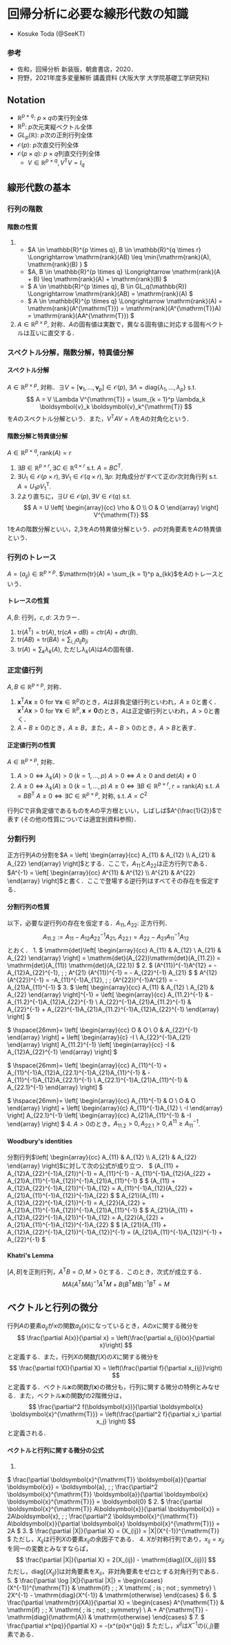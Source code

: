 # 回帰分析に必要な線形代数の知識
- Kosuke Toda (@SeeKT)
### 参考
- 佐和，回帰分析 新装版，朝倉書店，2020．
- 狩野，2021年度多変量解析 講義資料 (大阪大学 大学院基礎工学研究科)

## Notation
- $\mathbb{R}^{p \times q}$: $p \times q$の実行列全体
- $\mathbb{R}^p$: $p$次元実縦ベクトル全体
- $GL_p(\mathbb{R})$: $p$次の正則行列全体
- $\mathcal{O}(p)$: $p$次直交行列全体
- $\mathcal{O}(p \times q)$: $p \times q$列直交行列全体
    - $V \in \mathbb{R}^{p\times q}, V^{\mathrm{T}}V = I_q$
## 線形代数の基本
### 行列の階数
#### 階数の性質
1. - $A \in \mathbb{R}^{p \times q}, B \in \mathbb{R}^{q \times r} \Longrightarrow \mathrm{rank}(AB) \leq \min\{\mathrm{rank}(A), \mathrm{rank}(B) \} $
    - $A, B \in \mathbb{R}^{p \times q} \Longrightarrow \mathrm{rank}(A + B) \leq \mathrm{rank}(A) + \mathrm{rank}(B) $
    - $ A \in \mathbb{R}^{p \times q}, B \in GL_q(\mathbb{R}) \Longrightarrow \mathrm{rank}(AB) = \mathrm{rank}(A) $
    - $ A \in \mathbb{R}^{p \times q} \Longrightarrow \mathrm{rank}(A) = \mathrm{rank}(A^{\mathrm{T}}) = \mathrm{rank}(A^{\mathrm{T}}A) = \mathrm{rank}(AA^{\mathrm{T}}) $
2. $A \in \mathbb{R}^{p \times p}$, 対称．$A$の固有値は実数で，異なる固有値に対応する固有ベクトルは互いに直交する．

### スペクトル分解，階数分解，特異値分解
#### スペクトル分解
$A \in \mathbb{R}^{p \times p}$, 対称．$\exists V = [\boldsymbol{v}_1, \ldots, \boldsymbol{v}_p] \in \mathcal{O}(p)$, $\exists \Lambda = \mathrm{diag}\{\lambda_1, \ldots, \lambda_p\}$ s.t. 
$$
A = V \Lambda V^{\mathrm{T}} = \sum_{k = 1}^p \lambda_k \boldsymbol{v}_k \boldsymbol{v}_k^{\mathrm{T}}
$$
を$A$のスペクトル分解という．また，$V^{\mathrm{T}}AV = \Lambda$を$A$の対角化という．
#### 階数分解と特異値分解
$A \in \mathbb{R}^{p \times q}, \mathrm{rank}(A) = r$
1. $\exists B \in \mathbb{R}^{p \times r}, \exists C \in \mathbb{R}^{q \times r}$ s.t. $A = B C^{\mathrm{T}}$.
2. $\exists U_1 \in \mathcal{O}(p \times r), \exists V_1 \in \mathcal{O}(q \times r), \exists \rho$: 対角成分がすべて正の$r$次対角行列 s.t. $A = U_1 \rho V_1^{\mathrm{T}}$.
3. 2より直ちに，$\exists U \in \mathcal{O}(p), \exists V \in \mathcal{O}(q)$ s.t. 
$$
A = U \left[ \begin{array}{cc}
    \rho & O \\
    O & O
\end{array}
\right] V^{\mathrm{T}}
$$

1を$A$の階数分解といい，2,3を$A$の特異値分解という．$\rho$の対角要素を$A$の特異値という．

### 行列のトレース
$A = (a_{ij}) \in \mathbb{R}^{p \times p}$. $\mathrm{tr}(A) = \sum_{k = 1}^p a_{kk}$を$A$のトレースという．
#### トレースの性質
$A, B$: 行列，$c, d$: スカラー．
1. $\mathrm{tr}(A^{\mathrm{T}}) = \mathrm{tr}(A), \; \mathrm{tr}(cA + dB) = c \mathrm{tr}(A) + d \mathrm{tr}(B)$.
2. $\mathrm{tr}(AB) = \mathrm{tr}(BA) = \sum_{i,j} a_{ij} b_{ji}$
3. $\mathrm{tr}(A) = \sum_k \lambda_k (A)$, ただし$\lambda_k(A)$は$A$の固有値．

### 正定値行列
$A, B \in \mathbb{R}^{p \times p}$, 対称．
1. $\boldsymbol{x}^{\mathrm{T}} A \boldsymbol{x} \geq 0$ for $\forall \boldsymbol{x} \in \mathbb{R}^p$のとき，$A$は非負定値行列といわれ，$A \geq 0$と書く．$\boldsymbol{x}^{\mathrm{T}} A \boldsymbol{x} > 0$ for $\forall \boldsymbol{x} \in \mathbb{R}^p, \boldsymbol{x} \neq \boldsymbol{0}$のとき，$A$は正定値行列といわれ，$A > 0$と書く．
2. $A - B \geq 0$のとき，$A \geq B$，また，$A - B > 0$のとき，$A > B$と表す．

#### 正定値行列の性質
$A \in \mathbb{R}^{p \times p}$, 対称．
1. $A > 0 \Longleftrightarrow \lambda_k(A) > 0 \; (k = 1, \ldots, p)$
    $A > 0 \Longleftrightarrow A \geq 0$ and $\mathrm{det}(A) \neq 0$
2. $A \geq 0 \Longleftrightarrow \lambda_k(A) \geq 0 \; (k = 1, \ldots, p)$
    $A \geq 0 \Longleftrightarrow \exists B \in \mathbb{R}^{p \times r}, \; r = \mathrm{rank}(A)$ s.t. $A = BB^{\mathrm{T}}$
    $A \geq 0 \Longleftrightarrow \exists C \in \mathbb{R}^{p \times p}$, 対称, s.t. $A = C^2$

行列$C$で非負定値であるものを$A$の平方根といい，しばしば$A^{\frac{1}{2}}$で表す (その他の性質については適宜別資料参照)．

### 分割行列
正方行列$A$の分割を$A = \left[ 
    \begin{array}{cc}
    A_{11} & A_{12} \\
    A_{21} & A_{22}
    \end{array}
\right]$とする．ここで，$A_{11}$と$A_{22}$は正方行列である．
$A^{-1} = \left[ 
    \begin{array}{cc}
    A^{11} & A^{12} \\
    A^{21} & A^{22}
    \end{array}
\right]$と書く．ここで登場する逆行列はすべてその存在を仮定する．

#### 分割行列の性質
以下，必要な逆行列の存在を仮定する．$A_{11}, A_{22}$: 正方行列．
$$
A_{11.2} := A_{11} - A_{12}A_{22}^{-1}A_{21}, \; A_{22.1} = A_{22} - A_{21}A_{11}^{-1}A_{12}
$$
とおく．
1. 
$
\mathrm{det}\left[ 
    \begin{array}{cc}
    A_{11} & A_{12} \\
    A_{21} & A_{22}
    \end{array}
\right] = \mathrm{det}(A_{22})\mathrm{det}(A_{11.2}) = \mathrm{det}(A_{11}) \mathrm{det}(A_{22.1})
$
2. 
$
(A^{11})^{-1}A^{12} = -A_{12}A_{22}^{-1}, \; \; A^{21} (A^{11})^{-1} = - A_{22}^{-1} A_{21}
$
$
A^{12}(A^{22})^{-1} = -A_{11}^{-1}A_{12}, \; \; (A^{22})^{-1}A^{21} = -A_{21}A_{11}^{-1} 
$
3. 
$
\left[ 
    \begin{array}{cc}
    A_{11} & A_{12} \\
    A_{21} & A_{22}
    \end{array}
\right]^{-1} = \left[ 
    \begin{array}{cc}
    A_{11.2}^{-1} & -A_{11.2}^{-1}A_{12}A_{22}^{-1} \\
    A_{22}^{-1}A_{21}A_{11.2}^{-1} & A_{22}^{-1} + A_{22}^{-1}A_{21}A_{11.2}^{-1}A_{12}A_{22}^{-1}
    \end{array}
\right]
$

$
\hspace{26mm}= \left[ 
    \begin{array}{cc}
    O & O \\
    O & A_{22}^{-1}
    \end{array}
\right] + \left[ 
    \begin{array}{c}
    -I  \\
    A_{22}^{-1}A_{21}
    \end{array}
\right] A_{11.2}^{-1} \left[
    \begin{array}{cc}
        -I & A_{12}A_{22}^{-1}
    \end{array}
\right]
$

$
\hspace{26mm}= \left[ 
    \begin{array}{cc}
    A_{11}^{-1} + A_{11}^{-1}A_{12}A_{22.1}^{-1}A_{21}A_{11}^{-1} & -A_{11}^{-1}A_{12}A_{22.1}^{-1} \\
    A_{22.1}^{-1}A_{21}A_{11}^{-1} & A_{22.1}^{-1}
    \end{array}
\right]
$

$
\hspace{26mm}= \left[ 
    \begin{array}{cc}
    A_{11}^{-1} & O \\
    O & O
    \end{array}
\right] + \left[ 
    \begin{array}{c}
    A_{11}^{-1}A_{12}  \\
    -I
    \end{array}
\right] A_{22.1}^{-1} \left[
    \begin{array}{cc}
        A_{21}A_{11}^{-1} & -I
    \end{array}
\right]
$
4. $A> 0$のとき，$A_{11.2} > 0, A_{22.1} > 0, A^{11} \geq A_{11}^{-1}$.

#### Woodbury's identities
分割行列$\left[ 
    \begin{array}{cc}
    A_{11} & A_{12} \\
    A_{21} & A_{22}
    \end{array}
\right]$に対して次の公式が成り立つ．
$
(A_{11} + A_{12}A_{22}^{-1}A_{21})^{-1} = A_{11}^{-1} - A_{11}^{-1}A_{12}(A_{22} + A_{21}A_{11}^{-1}A_{12})^{-1}A_{21}A_{11}^{-1}
$
$
(A_{11} + A_{12}A_{22}^{-1}A_{21})^{-1}A_{12} = A_{11}^{-1}A_{12}(A_{22} + A_{21}A_{11}^{-1}A_{12})^{-1}A_{22}
$
$
A_{21}(A_{11} + A_{12}A_{22}^{-1}A_{21})^{-1} = A_{22}(A_{22} + A_{21}A_{11}^{-1}A_{12})^{-1}A_{21}A_{11}^{-1}
$
$
A_{21}(A_{11} + A_{12}A_{22}^{-1}A_{21})^{-1}A_{12} = A_{22}(A_{22} + A_{21}A_{11}^{-1}A_{12})^{-1}A_{22}
$
$
[A_{21}(A_{11} + A_{12}A_{22}^{-1}A_{21})^{-1}A_{12}]^{-1} = (A_{21}A_{11}^{-1}A_{12})^{-1} + A_{22}^{-1}
$

#### Khatri's Lemma
$[A, B]$を正則行列，$A^{\mathrm{T}}B = O, M > 0$とする．このとき，次式が成立する．
$$
MA(A^{\mathrm{T}}MA)^{-1}A^{\mathrm{T}}M + B(B^{\mathrm{T}}MB)^{-1}B^{\mathrm{T}} = M
$$

## ベクトルと行列の微分
行列$A$の要素$a_{ij}$が$x$の関数$a_{ij}(x)$になっているとき，$A$の$x$に関する微分を
$$
\frac{\partial A(x)}{\partial x} = \left(\frac{\partial a_{ij}(x)}{\partial x}\right)
$$
と定義する．また，行列$X$の関数$f(X)$の$X$に関する微分を
$$
\frac{\partial f(X)}{\partial X} = \left(\frac{\partial f}{\partial x_{ij}}\right)
$$
と定義する．ベクトル$\boldsymbol{x}$の関数$f(\boldsymbol{x})$の微分も，行列に関する微分の特例とみなせる．また，ベクトル$\boldsymbol{x}$の関数$f$の2階微分は，
$$
\frac{\partial^2 f(\boldsymbol{x})}{\partial \boldsymbol{x} \boldsymbol{x}^{\mathrm{T}}} = \left(\frac{\partial^2 f}{\partial x_i \partial x_j} \right)
$$
と定義される．

#### ベクトルと行列に関する微分の公式
1. 
$
\frac{\partial \boldsymbol{x}^{\mathrm{T}} \boldsymbol{a}}{\partial \boldsymbol{x}} = \boldsymbol{a}, \; \; \frac{\partial^2 \boldsymbol{x}^{\mathrm{T}} \boldsymbol{a}}{\partial \boldsymbol{x} \boldsymbol{x}^{\mathrm{T}}} = \boldsymbol{0}
$
2. 
$
\frac{\partial \boldsymbol{x}^{\mathrm{T}} A\boldsymbol{x}}{\partial \boldsymbol{x}} = 2A\boldsymbol{x}, \; \; \frac{\partial^2 \boldsymbol{x}^{\mathrm{T}} A\boldsymbol{x}}{\partial \boldsymbol{x} \boldsymbol{x}^{\mathrm{T}}} = 2A
$
3. 
$
\frac{\partial |X|}{\partial X} = (X_{ij}) = |X|(X^{-1})^{\mathrm{T}}
$
ただし，$X_{ij}$は行列$X$の要素$x_{ij}$の余因子である．
4. $X$が対称行列であり，$x_{ij} = x_{ji}$を同一の変数とみなすならば，
$$
\frac{\partial |X|}{\partial X} = 2(X_{ij}) - \mathrm{diag}[(X_{ij})]
$$
ただし，$\mathrm{diag}[(X_{ij})]$は対角要素を$X_{ii}$，非対角要素をゼロとする対角行列である．
5. 
$
\frac{\partial \log |X|}{\partial |X|} = \begin{cases}
(X^{-1})^{\mathrm{T}} & \mathrm{if} \; \; X \mathrm{ \; is \; not \; symmetry} \\
2X^{-1} - \mathrm{diag}(X^{-1}) & \mathrm{otherwise}
\end{cases}
$
6. 
$
\frac{\partial \mathrm{tr}(XA)}{\partial X} = \begin{cases}
A^{\mathrm{T}} & \mathrm{if} \; \; X \mathrm{ \; is \; not \; symmetry} \\
A + A^{\mathrm{T}} - \mathrm{diag}(\mathrm{A}) & \mathrm{otherwise}
\end{cases}
$
7. 
$
\frac{\partial x^{pq}}{\partial X} = -(x^{pi}x^{jq})
$
ただし，$x^{ij}$は$X^{-1}$の$(i, j)$要素である．